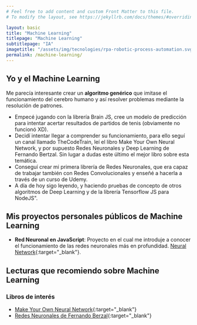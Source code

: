 ```yaml
---
# Feel free to add content and custom Front Matter to this file.
# To modify the layout, see https://jekyllrb.com/docs/themes/#overriding-theme-defaults

layout: basic
title: "Machine Learning"
titlepage: "Machine Learning"
subtitlepage: "IA"
imagetitle: "/assets/img/tecnologies/rpa-robotic-process-automation.svg"
permalink: /machine-learning/
---
```


## Yo y el Machine Learning
Me parecía interesante crear un **algoritmo genérico** que imitase el funcionamiento del cerebro humano y así resolver problemas mediante la resolución de patrones. 

- Empecé jugando con la librería Brain JS, cree un modelo de predicción para intentar acertar resultados de partidos de tenis (obviamente no funcionó XD).
- Decidí intentar llegar a comprender su funcionamiento, para ello seguí un canal llamado TheCodeTrain, leí el libro Make Your Own Neural Network, y por supuesto Redes Neuronales y Deep Learning de Fernando Bertzal. Sin lugar a dudas este último el mejor libro sobre esta temática.
- Conseguí crear mi primera librería de Redes Neuronales, que era capaz de trabajar también con Redes Convolucionales y enseñé a hacerla a través de un curso de Udemy.
- A día de hoy sigo leyendo, y haciendo pruebas de concepto de otros algoritmos de Deep Learning y de la librería Tensorflow JS para NodeJS".

## Mis proyectos personales públicos de Machine Learning

- **Red Neuronal en JavaScript**: Proyecto en el cual me introduje a conocer el funcionamiento de las redes neuronales más en profundidad.  [Neural Network](https://github.com/snt1986/neural-network){:target="_blank"}.




## Lecturas que recomiendo sobre Machine Learning
### Libros de interés
- [Make Your Own Neural Network](https://www.amazon.es/Make-Your-Own-Neural-Network/dp/1530826608){:target="_blank"}
- [Redes Neuronales de Fernando Berzal](https://www.amazon.es/Redes-Neuronales-Learning-Fernando-Berzal/dp/1731265387){:target="_blank"}


